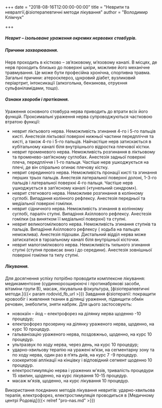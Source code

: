 +++
date = "2018-08-16T12:00:00-00:00"
title = "Неврити та невралгії,фізіотерапевтичні методи лікування"
author = "Володимир Клімчук"

+++



##### Неврит – ізольоване ураження окремих нервових стовбурів.

##### Причини захворювання. 

Нерв проходить в кістково – зв’язковому, м’язовому каналі. В місцях, де нерв проходить близько до поверхні шкіри, можливе його механічне травмування. Це може бути професійна хронічна, спортивна травма. Загальні причини: атеросклероз, цукровий діабет, вузликовий періартрит, інтоксикації (алкогольна, бензинова, отруєння сульфаніламідами, тощо).

##### Ознаки хвороби і протікання.
 
Ураження основного стовбура нерва приводить до втрати всіх його функцій. Проксимальні ураження нерва супроводжуються частковою втратою функції:

 * неврит ліктьового нерва. Неможливість згинання 4-го і 5-го пальців кисті. Анестезія ліктьової поверхні нижньої частини передпліччя та кисті, а також 4-го і 5-го пальців. Найчастіше нерв затискається в кубітальному каналі біля внутрішнього відростка плечової кістки. 
 *	неврит променевого нерва. Неможливість розгинання в ліктьовому та променево-зап’яcному суглобах. Анестезія задньої поверхні плеча, передпліччя і 1-го пальця. Частіше нерв ушкоджується на плечі, де він спірально огинає плечову кістку.
 *	неврит серединного нерва. Неможливість пронації кисті та згинання перших трьох пальців. Анестезія латеральної поверхні долоні, 1-3-го пальців і латеральної поверхні 4-го пальця. Частіше нерв ушкоджується в зап’ясному каналі («тунельний синдром»).
 *	 неврит стегнового нерва. Неможливе розгинання в колінному суглобі. Випадання колінного рефлексу. Анестезія передньої та медіальної поверхні гомілки.
 *	неврит сідничного нерва. Неможливість згинання в колінному суглобі, параліч ступні. Випадіння Ахіллового рефлексу. Анестезія гомілки (за винятком її медіальної поверхні) та ступні.
 *	неврит великогомілкового нерва. Неможливість згинання  ступнів та пальців. Випадіння Ахіллового рефлексу ( ходьба на пальцях неможлива). Анестезія підошви. Дистальний відділ нерва може затискатися в тарзальному каналі біля внутрішньої кісточки.
 *  неврит малогомілкового нерва. Неможливість тильного згинання ступні (ступня провисає вниз і до середини). Анестезія зовнішньої поверхні гомілки та тилу ступні. 

##### Лікування.
 
Для досягнення успіху потрібно проводити комплексне лікування: медикаментозне (судиннорозширюючі і протинабрякові засоби, вітаміни групи В), масаж, лікувальна фізкультура, [фізіотерапевтичні методи.]({{< param   rodovid_fb_url >}})
  Завдання фізіотерапії: покращити кровообіг і живлення тканин в ділянці ураження, підвищити обмін речовин, знеболити, зняти набряк. Для цього застосовують:
  
 *	новокаїн – йод – електрофорез на ділянку нерва щоденно -10 процедур;
 *	електрофорез прозерину на ділянку ураженого нерва, щоденно, на курс 10 процедур.
 *  гальванізацію ураженого нерва, поздовжньо, щоденно, на курс 10 процедур.
 *	ультразвук по ходу нерва, через день, на курс 10 процедур;
 *	ударно-хвильову терапію на уражені м’язи, на сегментарну зону та по ходу нерва, один раз в п’ять днів, на курс 7 -9 процедур.
 *	озокеритові аплікації на кінцівку і відповідний сегмент щоденно 10 процедур.
 *	електростимуляцію нерва і уражених м'язів, тривалість процедури 15 хвилин, щоденно, на курс лікування 10-15 процедур.
 *	масаж м'язів, щоденно, на курс лікування 10 процедур.

 Використання поєднаних методів лікування невритів: ударно-хвильова терапія, електрофорез, електростимуляція проводиться в  [Медичному центрі Родовід]({{< relref "pro-nas.md" >}})